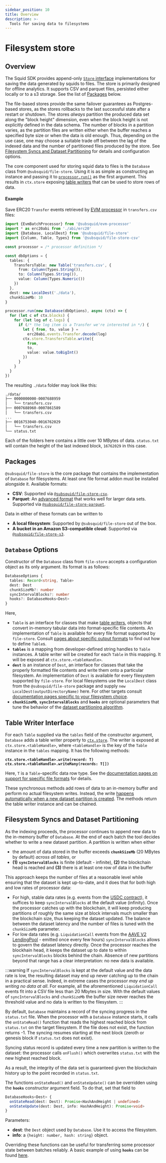 ```yaml
---
sidebar_position: 10
title: Overview
description: >-
  Tools for saving data to filesystems
---
```


# Filesystem store

## Overview

The Squid SDK provides append-only [`Store` interface](/store/store-interface) implementations for saving the data generated by squids to files. The store is primarily designed for offline analytics. It supports CSV and parquet files, persisted either locally or to a s3 storage. See the list of [Packages](#packages) below.

The file-based stores provide the same failover guarantees as Postgres-based stores, as the stores rollbacks to the last successful state after a restart or shutdown. The stores _always_ partition the produced data set along the "block height" dimension, even when the block height is not explicitly defined in the data schema. The number of blocks in a partition varies, as the partition files are written either when the buffer reaches a specified byte size or when the data is old enough. Thus, depending on the use case, one may choose a suitable trade off between the lag of the indexed data and the number of partitioned files produced by the store. See [Filesystem Syncs and Dataset Partitioning](#filesystem-syncs-and-dataset-partitioning) for details and configuration options.

The core component used for storing squid data to files is the `Database` class from `@subsquid/file-store`. Using it is as simple as constructing an instance and passing it to [`processor.run()`](/store/store-interface) as the first argument. This results in `ctx.store` exposing [table writers](#table-writer-interface) that can be used to store rows of data.

#### Example

Save ERC20 `Transfer` events retrieved by [EVM processor](/evm-indexing) in `transfers.csv` files:

```typescript
import {EvmBatchProcessor} from '@subsquid/evm-processor'
import * as erc20abi from './abi/erc20'
import {Database, LocalDest} from '@subsquid/file-store'
import {Column, Table, Types} from '@subsquid/file-store-csv'

const processor = /* processor definition */

const dbOptions = {
  tables: {
    TransfersTable: new Table('transfers.csv', {
      from: Column(Types.String()),
      to: Column(Types.String()),
      value: Column(Types.Numeric())
    })
  },
  dest: new LocalDest('./data'),
  chunkSizeMb: 10
}

processor.run(new Database(dbOptions), async (ctx) => {
  for (let c of ctx.blocks) {
    for (let log of c.logs) {
      if (/* the log item is a Transfer we're interested in */) {
        let { from, to, value } =
          erc20abi.events.Transfer.decode(log)
        ctx.store.TransfersTable.write({
          from,
          to,
          value: value.toBigInt()
        })
      }
    }
  }
})
```
The resulting `./data` folder may look like this:
```bash
./data/
├── 0000000000-0007688959
│   └── transfers.csv
├── 0007688960-0007861589
│   └── transfers.csv
...
├── 0016753040-0016762029
│   └── transfers.csv
└── status.txt
```
Each of the folders here contains a little over 10 MBytes of data. `status.txt` will contain the height of the last indexed block, `16762029` in this case.

## Packages

`@subsquid/file-store` is the core package that contains the implementation of `Database` for filesystems. At least one file format addon must be installed alongside it. Available formats:

* **CSV**: Supported via [`@subsquid/file-store-csv`](../csv-table).
* **Parquet**: An [advanced format](https://parquet.apache.org) that works well for larger data sets. Supported via [`@subsquid/file-store-parquet`](../parquet-table).

Data in either of these formats can be written to

* **A local filesystem**: Supported by `@subsquid/file-store` out of the box.
* **A bucket in an Amazon S3-compatible cloud**: Supported via [`@subsquid/file-store-s3`](../s3-dest).

## `Database` Options

Constructor of the `Database` class from `file-store` accepts a configuration object as its only argument. Its format is as follows:
```typescript
DatabaseOptions {
  tables: Record<string, Table>
  dest: Dest
  chunkSizeMb?: number
  syncIntervalBlocks?: number
  hooks?: DatabaseHooks<Dest>
}
```
Here,
* `Table` is an interface for classes that make [table writers](#table-writer-interface), objects that convert in-memory tabular data into format-specific file contents. An implementation of `Table` is available for every file format supported by `file-store`. Consult [pages about specific output formats](..) to find out how to define `Table`s.
* **`tables`** is a mapping from developer-defined string handles to `Table` instances. A table writer will be created for each `Table` in this mapping. It will be exposed at `ctx.store.<tableHandle>`.
* **`dest`** is an instance of `Dest`, an interface for classes that take the properly formatted file contents and write them onto a particular filesystem. An implementation of `Dest` is available for every filesystem supported by `file-store`. For local filesystems use the `LocalDest` class from the `@subsquid/file-store` package and supply `new LocalDest(outputDirectoryName)` here. For other targets consult [documentation pages specific to your filesystem choice](..).
* **`chunkSizeMb`**, **`syncIntervalBlocks`** and **`hooks`** are optional parameters that tune the behavior of the [dataset partitioning algorithm](#filesystem-syncs-and-dataset-partitioning).

## Table Writer Interface

For each `Table` supplied via the `tables` field of the constructor argument, `Database` adds a table writer property to [`ctx.store`](/store/store-interface). The writer is exposed at `ctx.store.<tableHandle>`, where `<tableHandle>` is the key of the `Table` instance in the `tables` mapping. It has the following methods:

**`ctx.store.<tableHandle>.write(record: T)`**  
**`ctx.store.<tableHandle>.writeMany(records: T[])`**  

Here, `T` is a `Table`-specific data row type. See the [documentation pages on support for specific file formats](..) for details.

These synchronous methods add rows of data to an in-memory buffer and perform no actual filesystem writes. Instead, the write [happens automatically when a new dataset partition is created](#filesystem-syncs-and-dataset-partitioning). The methods return the table writer instance and can be chained.

## Filesystem Syncs and Dataset Partitioning

As the indexing proceeds, the processor continues to append new data to the in-memory buffer of `Database`. At the end of each batch the tool decides whether to write a new dataset partition. A partition is written when either

* the amount of data stored in the buffer exceeds **`chunkSizeMb`** (20 MBytes by default) _across all tables_, or
* **(1)** **`syncIntervalBlocks`** is finite (default - infinite), **(2)** the blockchain head is reached and **(3)** there is at least one row of data in the buffer

This approach keeps the number of files at a reasonable level while ensuring that the dataset is kept up-to-date, and it does that for both high and low rates of processor data:

* For high, stable data rates (e.g. events from the [USDC contract](https://etherscan.io/token/0xa0b86991c6218b36c1d19d4a2e9eb0ce3606eb48)), it suffices to keep `syncIntervalBlocks` at the default value (infinity). Once the processor catches up with the blockchain, it will keep producing partitions of roughly the same size at block intervals much smaller than the blockchain size, thus keeping the dataset updated. The balance between the dataset latency and the number of files is tuned with the `chunkSizeMb` parameter.
* For low data rates (e.g. `LiquidationCall` events from the [AAVE V2 LendingPool](https://etherscan.io/address/0x7d2768de32b0b80b7a3454c06bdac94a69ddc7a9) - emitted once every few hours) `syncIntervalBlocks` allows to govern the dataset latency directly. Once the processor reaches the blockhain head, it keeps the dataset up to date to within `syncIntervalBlocks` blocks behind the chain. Absence of new partitions beyond that range has a clear interpretation: no new data is available.

:::warning
If `syncIntervalBlocks` is kept at the default value and the data rate is low, the resulting dataset may end up never catching up to the chain in a practical sense. Indeed, in extreme cases the processor _may end up writing no data at all_. For example, all the aforementioned `LiquidationCall` events fit into a CSV file less than 20 Mbytes in size. With the default values of `syncIntervalBlocks` and `chunkSizeMb` the buffer size never reaches the threshold value and no data is written to the filesystem.
:::

By default, `Database` maintains a record of the syncing progress in the `status.txt` file. When the processor with a `Database` instance starts, it calls the `onStateRead()` function that reads the highest reached block from `status.txt` on the target filesystem. If the file does not exist, the function returns -1. The syncing resumes starting at the next block (zeroth or genesis block if `status.txt` does not exist).

Syncing status record is updated every time a new partition is written to the dataset: the processor calls `onFlush()` which overwrites `status.txt` with the new highest reached block.

As a result, the integrity of the data set is guaranteed given the blockchain history up to the point recorded in `status.txt`.

The functions `onStateRead()` and `onStateUpdate()` can be overridden using the **`hooks`** constructor argument field. To do that, set that field to
```typescript
DatabaseHooks<Dest> {
  onStateRead(dest: Dest): Promise<HashAndHeight | undefined>
  onStateUpdate(dest: Dest, info: HashAndHeight): Promise<void>
}
```
Parameters:
* **dest**: the `Dest` object used by `Database`. Use it to access the filesystem.
* **info**: a `{height: number, hash: string}` object.

Overriding these functions can be useful for transferring some processor state between batches reliably. A basic example of using **`hooks`** can be found [here](https://github.com/subsquid/squid-file-store/blob/fcc8a63dc2deb8c3f843aa525f806ff9cdf778fb/test/src/main.ts#L36).

[//]: # (???? Ask Eldar which hash is in HashAndHeight)
[//]: # (!!!! Provide a better example of using hooks when it becomes available)
